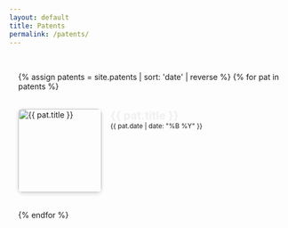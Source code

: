 ```yaml
---
layout: default
title: Patents
permalink: /patents/
---
```


<div class="pat-archive">
  {% assign patents = site.patents | sort: 'date' | reverse %}
  {% for pat in patents %}
    <div class="pat-entry">
      <div class="pat-img">
        <img src="{{ '/assets/' | append: pat.image }}" alt="{{ pat.title }}">
      </div>
      <div class="pat-meta">
        <h3 class="pat-title">
          <a href="{{ pat.external_link | default: pat.url | relative_url }}" target="_blank">
            {{ pat.title }}
          </a>
        </h3>
        <small class="pat-date">{{ pat.date | date: "%B %Y" }}</small>
        <!-- <p class="pat-abstract">
            {{ pat.abstract | truncatewords: 40, "..." }}
        </p> -->
      </div>
    </div>
  {% endfor %}
</div>

<style>
.pat-archive {
  display: flex;
  flex-direction: column;
  gap: 2rem;
  max-width: 800px;
  margin: 0 auto;
  padding: 2rem 1rem;
}
.pat-entry {
  display: flex;
  gap: 1rem;
  align-items: flex-start;
}
.pat-img img {
  width: 150px;
  height: auto;
  border-radius: 8px;
  box-shadow: 0 2px 6px rgba(0,0,0,0.15);
}
.pat-meta {
  flex: 1;
}
.pat-title {
  margin: 0;
  font-size: 1.25rem;
}
.pat-title a {
  text-decoration: none;
  color: #f0f0f0;
}
.pat-title a:hover {
  text-decoration: underline;
}
.pat-abstract {
  margin-top: 0.5rem;
  color: #cccccc;
}
</style>
